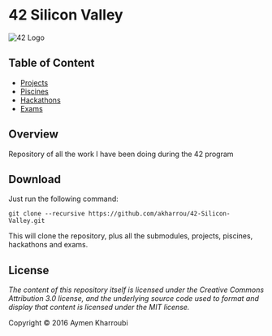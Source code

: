 # 42 Silicon Valley

![42 Logo]()

## Table of Content

* [Projects](Projects/)
* [Piscines](Piscines/)
* [Hackathons](Hackathons/)
* [Exams](Exams/)


## Overview

Repository of all the work I have been doing during the 42 program

## Download

Just run the following command:

`git clone --recursive https://github.com/akharrou/42-Silicon-Valley.git`

This will clone the repository, plus all the submodules,
projects, piscines, hackathons and exams.

## License

*The content of this repository itself is licensed under the Creative Commons
Attribution 3.0 license, and the underlying source code used to format and
display that content is licensed under the MIT license.*

Copyright © 2016 Aymen Kharroubi
